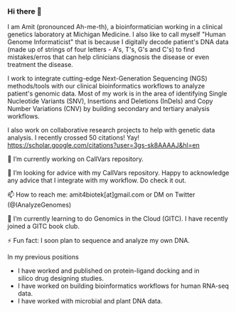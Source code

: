### Hi there 👋

I am Amit (pronounced Ah-me-th), a bioinformatician working in a clinical genetics laboratory at Michigan Medicine. I also like to call myself "Human Genome Informaticist" that is because I digitally decode patient's DNA data (made up of strings of four letters - A's, T's, G's and C's) to find mistakes/erros that can help clinicians diagnosis the disease or even treatment the disease.

I work to integrate cutting-edge Next-Generation Sequencing (NGS) methods/tools with our clinical bioinformatics workflows to analyze patient's genomic data. Most of my work is in the area of identifying Single Nucleotide Variants (SNV), Insertions and Deletions (InDels) and Copy Number Variations (CNV) by building secondary and tertiary analysis workflows.

I also work on collaborative research projects to help with genetic data analysis. I recently crossed 50 citations! Yay! https://scholar.google.com/citations?user=3gs-sk8AAAAJ&hl=en

🔭 I’m currently working on CallVars repository.

🤔 I’m looking for advice with my CallVars repository. Happy to acknowledge any advice that I integrate with my workflow. Do check it out. 

📫 How to reach me: amit4biotek[at]gmail.com or DM on Twitter (@IAnalyzeGenomes)

🌱 I’m currently learning to do Genomics in the Cloud (GITC). I have recently joined a GITC book club. 

⚡ Fun fact: I soon plan to sequence and analyze my own DNA.


In my previous positions 
 - I have worked and published on protein-ligand docking and in silico drug designing studies.
 - I have worked on building bioinformatics workflows for human RNA-seq data.
 - I have worked with microbial and plant DNA data.
